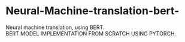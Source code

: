 # Neural-Machine-translation-bert-
Neural machine translation, using BERT.<BR>
BERT MODEL IMPLEMENTATION FROM SCRATCH USING PYTORCH. <br>

